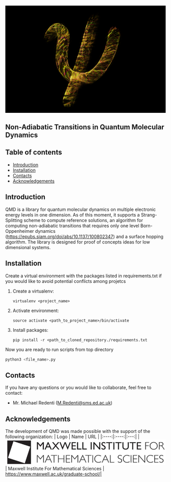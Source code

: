 <p align="center">
<img src="docs/psi-logo.png" width="1000">
</p>

## Non-Adiabatic Transitions in Quantum Molecular Dynamics
## Table of contents
* [Introduction](#introduction)
* [Installation](#installation)
* [Contacts](#contacts)
* [Acknowledgements](#acknowledgements)

## Introduction
QMD is a library for quantum molecular dynamics on multiple electronic energy levels in one dimension. As of this moment, it supports a Strang-Splitting scheme to compute reference solutions, an algorithm for computing non-adiabatic transitions that requires only one level Born-Oppenheimer dynamics (https://epubs.siam.org/doi/abs/10.1137/100802347) and a surface hopping algorithm. The library is designed for proof of concepts ideas for low dimensional systems. 

## Installation

Create a virtual environment with the packages listed in requirements.txt if you would like to avoid potential conflicts among projetcs

1. Create a virtualenv:
    ```unix
    virtualenv <project_name>
    ```
2. Activate environment:
    ```unix
    source activate <path_to_project_name>/bin/activate
    ```
3. Install packages:
    ```unix
    pip install -r <path_to_cloned_repository./requirements.txt
    ```

Now you are ready to run scripts from top directory

```python
python3 <file_name>.py
```

## Contacts
If you have any questions or you would like to collaborate, feel free to contact:
  * Mr. Michael Redenti (M.Redenti@sms.ed.ac.uk)
  
## Acknowledgements
The development of QMD was made possible with the support of the following organization:
| Logo | Name | URL |
|:----:|:----:|:---:|
|![mifms](docs/maxwell-logo.png) | Maxwell Institute For Mathematical Sciences | https://www.maxwell.ac.uk/graduate-school/|



